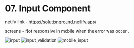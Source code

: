 # 07. Input Component

netify link - https://solutionground.netlify.app/

screens - Not responsive in mobile when the error was occer . 

![input](https://user-images.githubusercontent.com/28673856/153480596-e6ab0b22-390e-48a1-8a6f-6ce16c64ebc2.png)
![input_validation](https://user-images.githubusercontent.com/28673856/153480619-c630cfef-8dd3-49e4-9117-f1b8958099cf.png)
![mobile_input](https://user-images.githubusercontent.com/28673856/153480633-cf19169c-9507-4c32-a315-8779d6438250.png)
